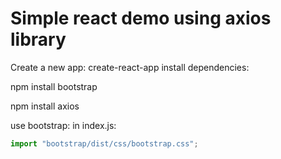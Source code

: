 # Simple react demo using axios library

Create a new app: create-react-app
install dependencies:

npm install bootstrap

npm install axios

use bootstrap: in index.js:
```javascript
import "bootstrap/dist/css/bootstrap.css";
```









